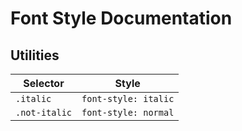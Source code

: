 # Font Style Documentation

## Utilities

| Selector      | Style                |
| ------------- | -------------------- |
| `.italic`     | `font-style: italic` |
| `.not-italic` | `font-style: normal` |
